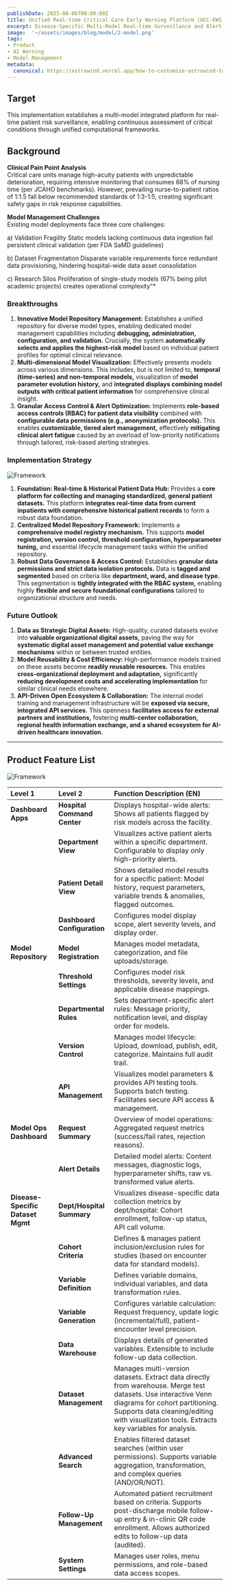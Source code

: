 ```yaml
---
publishDate: 2023-08-06T00:00:00Z
title: Unified Real-time Critical Care Early Warning Platform (UCC-EWS)
excerpt: Disease-Specific Multi-Model Real-time Surveillance and Alert Platform.
image:  '~/assets/images/blog/model/2-model.png'
tags:
- Product
- AI Warning
- Model Management
metadata:
  canonical: https://astrowind.vercel.app/how-to-customize-astrowind-to-your-brand
---
```


## Target

This implementation establishes a multi-model integrated platform for real-time patient risk surveillance, enabling continuous assessment of critical conditions through unified computational frameworks.

## Background

**Clinical Pain Point Analysis** <br />
Critical care units manage high-acuity patients with unpredictable deterioration, requiring intensive monitoring that consumes 68% of nursing time (per JCAHO benchmarks). However, prevailing nurse-to-patient ratios of 1:1.5 fall below recommended standards of 1:3-1:5, creating significant safety gaps in risk response capabilities.

**Model Management Challenges** <br />
Existing model deployments face three core challenges:

a) Validation Fragility
Static models lacking continuous data ingestion fail persistent clinical validation (per FDA SaMD guidelines)

b) Dataset Fragmentation
Disparate variable requirements force redundant data provisioning, hindering hospital-wide data asset consolidation

c) Research Silos
Proliferation of single-study models (67% being pilot academic projects) creates operational complexity"*

### Breakthroughs

1. **Innovative Model Repository Management:** Establishes a unified repository for diverse model types, enabling dedicated model management capabilities including **debugging, administration, configuration, and validation.** Crucially, the system **automatically selects and applies the highest-risk model** based on individual patient profiles for optimal clinical relevance.
2. **Multi-dimensional Model Visualization:** Effectively presents models across various dimensions. This includes, but is not limited to, **temporal (time-series) and non-temporal models,** visualization of **model parameter evolution history,** and **integrated displays combining model outputs with critical patient information** for comprehensive clinical insight.
3. **Granular Access Control & Alert Optimization:** Implements **role-based access controls (RBAC) for patient data visibility** combined with **configurable data permissions (e.g., anonymization protocols).** This enables **customizable, tiered alert management,** effectively **mitigating clinical alert fatigue** caused by an overload of low-priority notifications through tailored, risk-based alerting strategies.

### Implementation Strategy

![Framework](../../assets/images/blog/model/2-fream01.png "Simplified Framework")

1. **Foundation: Real-time & Historical Patient Data Hub:** Provides a **core platform for collecting and managing standardized, general patient datasets.** This platform **integrates real-time data from current inpatients with comprehensive historical patient records** to form a robust data foundation.
2. **Centralized Model Repository Framework:** Implements a **comprehensive model registry mechanism.** This supports **model registration, version control, threshold configuration, hyperparameter tuning,** and essential lifecycle management tasks within the unified repository.
3. **Robust Data Governance & Access Control:** Establishes **granular data permissions and strict data isolation protocols.** Data is **tagged and segmented** based on criteria like **department, ward, and disease type.** This segmentation is **tightly integrated with the RBAC system,** enabling highly **flexible and secure foundational configurations** tailored to organizational structure and needs.

### Future Outlook

1. **Data as Strategic Digital Assets:** High-quality, curated datasets evolve into **valuable organizational digital assets,** paving the way for **systematic digital asset management and potential value exchange mechanisms** within or between trusted entities.
2. **Model Reusability & Cost Efficiency:** High-performance models trained on these assets become **readily reusable resources.** This enables **cross-organizational deployment and adaptation,** significantly **reducing development costs and accelerating implementation** for similar clinical needs elsewhere.
3. **API-Driven Open Ecosystem & Collaboration:** The internal model training and management infrastructure will be **exposed via secure, integrated API services.** This openness **facilitates access for external partners and institutions,** fostering **multi-center collaboration, regional health information exchange, and a shared ecosystem for AI-driven healthcare innovation.**

---

## Product Feature List

![Framework](../../assets/images/blog/model/2-model.png "Model Repository example")

| Level 1            | Level 2               | Function Description (EN)                                                                                                |
| :----------------- | :-------------------- | :---------------------------------------------------------------------------------------------------------------------- |
| **Dashboard Apps** | **Hospital Command Center** | Displays hospital-wide alerts: Shows all patients flagged by risk models across the facility.                          |
|                    | **Department View**     | Visualizes active patient alerts within a specific department. Configurable to display only high-priority alerts.        |
|                    | **Patient Detail View** | Shows detailed model results for a specific patient: Model history, request parameters, variable trends & anomalies, flagged outcomes. |
|                    | **Dashboard Configuration** | Configures model display scope, alert severity levels, and display order.                                             |
| **Model Repository** | **Model Registration**   | Manages model metadata, categorization, and file uploads/storage.                                                     |
|                    | **Threshold Settings**   | Configures model risk thresholds, severity levels, and applicable disease mappings.                                   |
|                    | **Departmental Rules**   | Sets department-specific alert rules: Message priority, notification level, and display order for models.               |
|                    | **Version Control**      | Manages model lifecycle: Upload, download, publish, edit, categorize. Maintains full audit trail.                     |
|                    | **API Management**       | Visualizes model parameters & provides API testing tools. Supports batch testing. Facilitates secure API access & management. |
| **Model Ops Dashboard** | **Request Summary**      | Overview of model operations: Aggregated request metrics (success/fail rates, rejection reasons).                     |
|                    | **Alert Details**        | Detailed model alerts: Content messages, diagnostic logs, hyperparameter shifts, raw vs. transformed value alerts.     |
| **Disease-Specific Dataset Mgmt** | **Dept/Hospital Summary** | Visualizes disease-specific data collection metrics by dept/hospital: Cohort enrollment, follow-up status, API call volume. |
|                    | **Cohort Criteria**      | Defines & manages patient inclusion/exclusion rules for studies (based on encounter data for standard models).         |
|                    | **Variable Definition**  | Defines variable domains, individual variables, and data transformation rules.                                         |
|                    | **Variable Generation**  | Configures variable calculation: Request frequency, update logic (incremental/full), patient-encounter level precision. |
|                    | **Data Warehouse**       | Displays details of generated variables. Extensible to include follow-up data collection.                              |
|                    | **Dataset Management**   | Manages multi-version datasets. Extract data directly from warehouse. Merge test datasets. Use interactive Venn diagrams for cohort partitioning. Supports data cleaning/editing with visualization tools. Extracts key variables for analysis. |
|                    | **Advanced Search**      | Enables filtered dataset searches (within user permissions). Supports variable aggregation, transformation, and complex queries (AND/OR/NOT). |
|                    | **Follow-Up Management** | Automated patient recruitment based on criteria. Supports post-discharge mobile follow-up entry & in-clinic QR code enrollment. Allows authorized edits to follow-up data (audited). |
|                    | **System Settings**      | Manages user roles, menu permissions, and role-based data access scopes.                                               |
